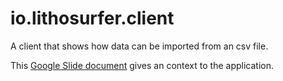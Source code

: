 
# io.lithosurfer.client
A client that shows how data can be imported from an csv file.

This [Google Slide document](https://docs.google.com/presentation/d/1WQgBAHUzUFU9I19FWfKUKQDxXc5G71Nft6czgzw08Vk/edit#slide=id.g8e222cba3c_0_5) gives an context to the application.
